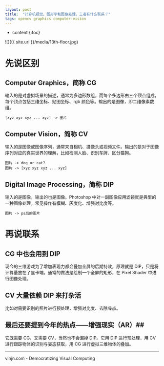 ```yaml
---
layout: post
title:  "计算机视觉、图形学和图像处理，三者有什么联系？"
tags: opencv graphics computer-vision
---
```


* content
{:toc}

![]({{ site.url }}/media/13th-floor.jpg)

先说区别
=

## Computer Graphics，简称 CG ##

输入的是对虚拟场景的描述，通常为多边形数组，而每个多边形由三个顶点组成，每个顶点包括三维坐标、贴图坐标、rgb 颜色等。输出的是图像，即二维像素数组。

    [xyz xyz xyz ... xyz] -> 图片

## Computer Vision，简称 CV ##

输入的是图像或图像序列，通常来自相机、摄像头或视频文件。输出的是对于图像序列对应的真实世界的理解，比如检测人脸、识别车牌、区分猫狗。

    图片 -> dog or cat?
    图片 -> [xyz xyz xyz ... xyz]




## Digital Image Processing，简称 DIP ##

输入的是图像，输出的也是图像。Photoshop 中对一副图像应用滤镜就是典型的一种图像处理。常见操作有模糊、灰度化、增强对比度等。

    图片 -> ps后的图片

再说联系
=

## CG 中也会用到 DIP ##

现今的三维游戏为了增加表现力都会叠加全屏的后期特效，原理就是 DIP，只是将计算量放在了显卡端。通常的做法是绘制一个全屏的矩形，在 Pixel Shader 中进行图像处理。


## CV 大量依赖 DIP 来打杂活 ##

比如对需要识别的照片进行预处理，增强对比度、去除噪点。

## 最后还要提到今年的热点——增强现实（AR）##

它既需要 CG，又需要 CV，当然也不会漏掉 DIP。它用 DIP 进行预处理，用 CV 进行跟踪物体的识别与姿态获取，用 CG 进行虚拟三维物体的叠加。

----
vinjn.com - Democratizing Visual Computing
